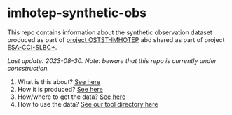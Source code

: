 # imhotep-synthetic-obs
This repo contains information about the synthetic observation dataset produced as part of [project OSTST-IMHOTEP](https://doc-imhotep.readthedocs.io/en/latest/index.html) abd shared as part of project [ESA-CCI-SLBC+]().

_Last update: 2023-08-30. Note: beware that this repo is currently under concstruction._

1. What is this about? [See here]()
2. How it is produced? [See here]()
3. How/where to get the data? [See here]()
4. How to use the data? [See our tool directory here](https://github.com/imhotep-project/imhotep-synthetic-obs/tree/main/tools)
